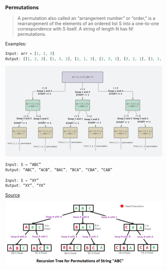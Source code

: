 ### Permutations

> A permutation also called an “arrangement number” or “order,” is a rearrangement of the elements of an ordered list S into a one-to-one correspondence with S itself. A string of length N has N! permutations.

Examples:

```javascript
Input: arr = [1, 2, 3]
Output: [[1, 2, 3], [1, 3, 2], [2, 1, 3], [2, 3, 1], [3, 2, 1], [3, 1, 2]]
```

![permutation](./permutations-1.png)

```javascript
Input: S = “ABC”
Output: “ABC”, “ACB”, “BAC”, “BCA”, “CBA”, “CAB”

Input: S = “XY”
Output: “XY”, “YX”
```

[Source](https://www.geeksforgeeks.org/write-a-c-program-to-print-all-permutations-of-a-given-string/)

![permutation](./NewPermutation.gif)
